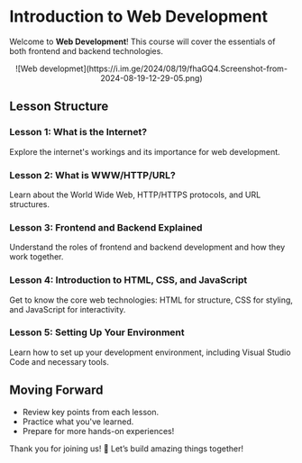 # **Introduction to Web Development**

Welcome to **Web Development**! This course will cover the essentials of both frontend and backend technologies.

<div align="center">
  ![Web developmet](https://i.im.ge/2024/08/19/fhaGQ4.Screenshot-from-2024-08-19-12-29-05.png)
</div>

## **Lesson Structure**

### **Lesson 1: What is the Internet?**
Explore the internet's workings and its importance for web development.

### **Lesson 2: What is WWW/HTTP/URL?**
Learn about the World Wide Web, HTTP/HTTPS protocols, and URL structures.

### **Lesson 3: Frontend and Backend Explained**
Understand the roles of frontend and backend development and how they work together.

### **Lesson 4: Introduction to HTML, CSS, and JavaScript**
Get to know the core web technologies: HTML for structure, CSS for styling, and JavaScript for interactivity.

### **Lesson 5: Setting Up Your Environment**
Learn how to set up your development environment, including Visual Studio Code and necessary tools.

## **Moving Forward**
- Review key points from each lesson.
- Practice what you've learned.
- Prepare for more hands-on experiences!

Thank you for joining us! 🚀 Let’s build amazing things together!

<!--stackedit_data:
eyJoaXN0b3J5IjpbMTMzMjIwMzc4MSwtMTQyNDUxNTU2N119
-->
